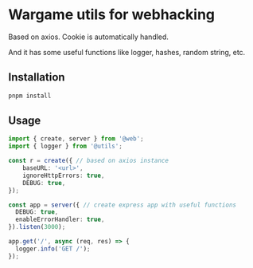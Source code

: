 # Wargame utils for webhacking

Based on axios. Cookie is automatically handled.

And it has some useful functions like logger, hashes, random string, etc.

## Installation
```bash
pnpm install
```

## Usage
```ts
import { create, server } from '@web';
import { logger } from '@utils';

const r = create({ // based on axios instance
    baseURL: '<url>',
    ignoreHttpErrors: true,
    DEBUG: true,
});

const app = server({ // create express app with useful functions
  DEBUG: true,
  enableErrorHandler: true,
}).listen(3000);

app.get('/', async (req, res) => {
  logger.info('GET /');
});
```
